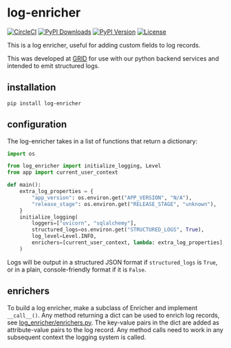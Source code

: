 log-enricher
============
[![CircleCI](https://circleci.com/gh/arni-inaba/log-enricher.svg?style=svg)](https://circleci.com/gh/arni-inaba/log-enricher)
[![PyPI Downloads](https://img.shields.io/pypi/dm/log-enricher.svg)](https://pypi.org/project/log-enricher/)
[![PyPI Version](https://img.shields.io/pypi/v/log-enricher.svg)](https://pypi.org/project/log-enricher/)
[![License](https://img.shields.io/badge/license-mit-blue.svg)](https://pypi.org/project/log-enricher/)

This is a log enricher, useful for adding custom fields to log records.

This was developed at [GRID](https://github.com/GRID-is) for use with our
python backend services and intended to emit structured logs.

installation
------------
```
pip install log-enricher
```

configuration
-------------

The log-enricher takes in a list of functions that return a dictionary:
```python
import os

from log_enricher import initialize_logging, Level
from app import current_user_context

def main():
    extra_log_properties = {
        "app_version": os.environ.get("APP_VERSION", "N/A"),
        "release_stage": os.environ.get("RELEASE_STAGE", "unknown"),
    }
    initialize_logging(
        loggers=["uvicorn", "sqlalchemy"],
        structured_logs=os.environ.get("STRUCTURED_LOGS", True),
        log_level=Level.INFO,
        enrichers=[current_user_context, lambda: extra_log_properties],
    )
```
Logs will be output in a structured JSON format if `structured_logs` is `True`,
or in a plain, console-friendly format if it is `False`.

enrichers
---------
To build a log enricher, make a subclass of Enricher and implement `__call__()`. Any method returning a dict can 
be used to enrich log records, see [log_enricher/enrichers.py](log_enricher/enrichers.py).  The key-value pairs
in the dict are added as attribute-value pairs to the log record. Any method calls need to work in any subsequent
context the logging system is called.